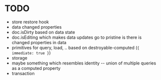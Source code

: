 # TODO

* store restore hook
* data changed properties
* doc.isDirty based on data state
* doc.isEditing which makes data updates go to pristine is there is changed properties in data
* primitives for query, load, .. based on destroyable-computed (`{ immediate: true }`)
* storage
* maybe something which resembles identity -- union of multiple queries as a computed property
* transaction

